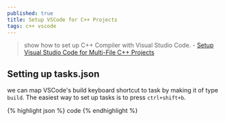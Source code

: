 ```yaml
---
published: true
title: Setup VSCode for C++ Projects
tags: c++ vscode
---
```

> show how to set up C++ Compiler with Visual Studio Code. - [Setup Visual Studio Code for Multi-File C++ Projects](https://dev.to/talhabalaj/setup-visual-studio-code-for-multi-file-c-projects-1jpi)

## Setting up tasks.json
we can map VSCode's build keyboard shortcut to task by making it of type `build`. The easiest way to set up tasks is to press `ctrl+shift+b`.

{% highlight json %}
code
{% endhighlight %}

